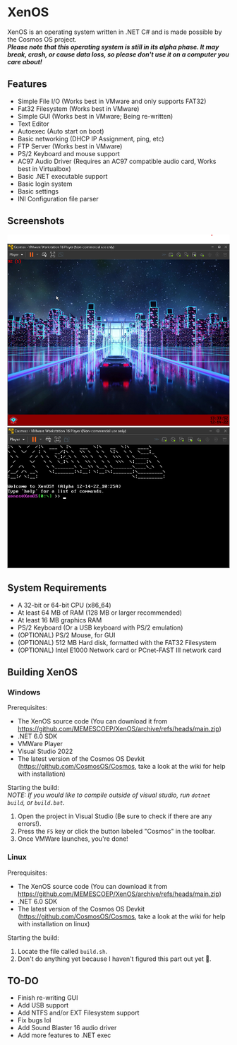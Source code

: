 # XenOS
XenOS is an operating system written in .NET C# and is made possible by the Cosmos OS project.
<br/>
***Please note that this operating system is still in its alpha phase. It may break, crash, or cause data loss, so please don't use it on a computer you care about!***
<br/>
## Features
* Simple File I/O (Works best in VMware and only supports FAT32)
* Fat32 Filesystem (Works best in VMware)
* Simple GUI (Works best in VMware; Being re-written)
* Text Editor
* Autoexec (Auto start on boot)
* Basic networking (DHCP IP Assignment, ping, etc)
* FTP Server (Works best in VMware)
* PS/2 Keyboard and mouse support
* AC97 Audio Driver (Requires an AC97 compatible audio card, Works best in Virtualbox)
* Basic .NET executable support
* Basic login system
* Basic settings
* INI Configuration file parser

## Screenshots
<img src="https://github.com/MEMESCOEP/XenOS/raw/main/src/XenOS/Art/Screenshots/GUI.png" />
<img src="https://github.com/MEMESCOEP/XenOS/raw/main/src/XenOS/Art/Screenshots/Console.png" />

## System Requirements
* A 32-bit or 64-bit CPU (x86_64)
* At least 64 MB of RAM (128 MB or larger recommended)
* At least 16 MB graphics RAM
* PS/2 Keyboard (Or a USB keyboard with PS/2 emulation)
* (OPTIONAL) PS/2 Mouse, for GUI
* (OPTIONAL) 512 MB Hard disk, formatted with the FAT32 Filesystem
* (OPTIONAL) Intel E1000 Network card or PCnet-FAST III network card

## Building XenOS
### Windows
Prerequisites:
* The XenOS source code (You can download it from https://github.com/MEMESCOEP/XenOS/archive/refs/heads/main.zip)
* .NET 6.0 SDK
* VMWare Player
* Visual Studio 2022
* The latest version of the Cosmos OS Devkit (https://github.com/CosmosOS/Cosmos, take a look at the wiki for help with installation)

Starting the build:
<br/>
*NOTE: If you would like to compile outside of visual studio, run `dotnet build`, or `build.bat`.*
1. Open the project in Visual Studio (Be sure to check if there are any errors!).
2. Press the `F5` key or click the button labeled "Cosmos" in the toolbar.
3. Once VMWare launches, you're done!

### Linux
Prerequisites:
* The XenOS source code (You can download it from https://github.com/MEMESCOEP/XenOS/archive/refs/heads/main.zip)
* .NET 6.0 SDK
* The latest version of the Cosmos OS Devkit (https://github.com/CosmosOS/Cosmos, take a look at the wiki for help with installation on linux)

Starting the build:
<br/>
1. Locate the file called `build.sh`.
2. Don't do anything yet because I haven't figured this part out yet 🗿.

## TO-DO
* Finish re-writing GUI
* Add USB support
* Add NTFS and/or EXT Filesystem support
* Fix bugs lol
* Add Sound Blaster 16 audio driver
* Add more features to .NET exec
